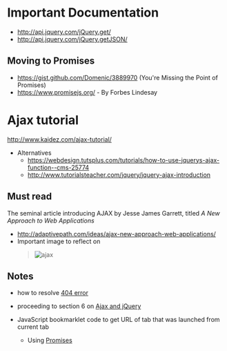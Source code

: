# Important Documentation 
 
 - http://api.jquery.com/jQuery.get/ 
 - http://api.jquery.com/jQuery.getJSON/

## Moving to Promises 

  - https://gist.github.com/Domenic/3889970 (You're Missing the Point of Promises)
  - https://www.promisejs.org/ - By Forbes Lindesay
  
 
 
# Ajax tutorial 

http://www.kaidez.com/ajax-tutorial/
  - Alternatives
    - https://webdesign.tutsplus.com/tutorials/how-to-use-jquerys-ajax-function--cms-25774
    - http://www.tutorialsteacher.com/jquery/jquery-ajax-introduction
    

## Must read 
The seminal article introducing AJAX by Jesse James Garrett, titled <em>A New Approach to Web Applications</em>
- http://adaptivepath.com/ideas/ajax-new-approach-web-applications/
- Important image to reflect on
  > ![ajax](https://cdn.glitch.com/cc6878c5-1209-4e01-828e-89b7cc0f1016%2Fajax-fig1_small.png?1537123471825)


## Notes

- how to resolve 
  [404 error](https://www.lifewire.com/404-not-found-error-explained-2622936)
  
- proceeding to section 6 on [Ajax and jQuery](http://www.kaidez.com/ajax-tutorial/#ajax-jquery)
  
- JavaScript bookmarklet code to get URL of tab that was launched from current tab
   - Using [Promises](http://j.mp/promiseJS)
